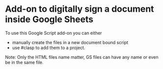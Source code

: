 # Add-on to digitally sign a document inside Google Sheets

To use this Google Script add-on you can either 
  - manually create the files in a new document bound script 
  - use #clasp to add them to a project.

Note: Only the HTML files name matter, GS files can have any name or even be in the same file.
